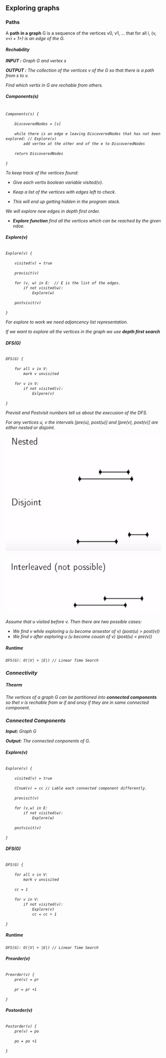 ## Exploring graphs

### Paths

A **path in a graph** G is a sequence of the vertices v0, v1, ...  that for all i, (v<i>, v<i + 1>) is an edge of the G.

#### Rechability

**INPUT :** Graph G and vertex s

**OUTPUT :** The collection of the vertices v of the G so that there is a path from s to v.

Find which vertix in G are rechable from others.

##### Components(s)

```

Components(s) {

	DiscoveredNodes = [s]

	while there is an edge e leaving DiscoveredNodes that has not been explored: // Explore(v)
		add vertex at the other end of the e to DiscoveredNodes

	return DiscoveredNodes

}

```

To keep track of the vertices found:
- Give each vertix boolean variable visited(v).

- Keep a list of the vertices with edges left to check.
- This will end up getting hidden in the program stack.

We will explore new edges in depth first order.

- **Explore function** find all the vertices which can be reached by the given ndoe.

#### Explore(v)

```

Explore(v) {

	visited(v) = true

	previsit(v)

	for (v, w) in E:  // E is the list of the edges.
		if not visited(w):
			Explore(w)

	postvisit(v)

}

```

For explore to work we need adjancency list representation.


If we want to explore all the vertices in the graph we use **depth first search**

#### DFS(G)

```

DFS(G) {

	for all v in V:
		mark v unvisited

	for v in V:
		if not visited(v):
			Exlpore(v)

}

```

*Previsit* and *Postvisit* numbers tell us about the execusion of the DFS.

For any vertices u, v the intervals [pre(u), post(u)] and [pre(v), post(v)] are either nested or disjoint.

![Nested and Disjoint](images/nested_disjoint.png)


![Interleaved](images/interleaved.png)



Assume that u visited before v. Then there are two possible cases:

* We find v while exploring u (u become ansestor of v) (post(u) > post(v))
* We find v after exploring u (u become cousin of v) (post(u) < pre(v))

##### Runtime

	DFS(G): O(|V| + |E|) // Linear Time Search


### Connectivity

##### Theorm

The vertices of a graph G can be partitioned into **connected components** so thet v is rechable from w if and onoy if they are in same connected component.

### Connected Components

**Input:** Graph G

**Output:**  The connected conponents of G.

#### Explore(v)

```

Explore(v) {

	visited(v) = true

	CCnum(v) = cc // Lable each connected component differently.

	previsit(v)

	for (v,w) in E:
		if not visited(w):
			Explore(w)

	postvisit(v)

}

```

#### DFS(G)

```

DFS(G) {

	for all v in V:
		mark v unvisited

	cc = 1

	for v in V:
		if not visited(v):
			Explore(v)
			cc = cc + 1

}

```

##### Runtime

	DFS(G): O(|V| + |E|) // Linear Time Search

#### Preorder(v)

```

Preorder(v) {
	pre(v) = pr

	pr = pr +1

}

```

#### Postorder(v)

```

Postorder(v) {
	pre(v) = po

	po = po +1

}

```